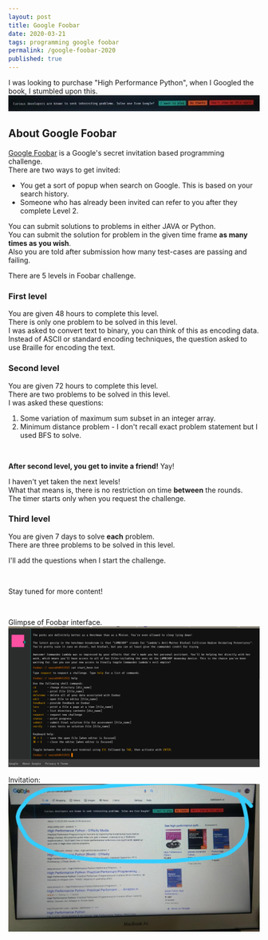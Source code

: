 ```yaml
---
layout: post
title: Google Foobar
date: 2020-03-21
tags: programming google foobar
permalink: /google-foobar-2020
published: true
---
```

I was looking to purchase "High Performance Python", when I Googled the book, I stumbled upon this.
![Screenshot](../img/Foobar_title.jpg)

## **About Google Foobar**

[Google Foobar](https://foobar.withgoogle.com/) is a Google's secret invitation based programming challenge.<br>
There are two ways to get invited:

+ You get a sort of popup when search on Google. This is based on your search history.
+ Someone who has already been invited can refer to you after they complete Level 2.

You can submit solutions to problems in either JAVA or Python.<br>
You can submit the solution for problem in the given time frame **as many times as you wish**.<br>
Also you are told after submission how many test-cases are passing and failing.

There are 5 levels in Foobar challenge.

### **First level**

You are given 48 hours to complete this level.<br>
There is only one problem to be solved in this level.<br>
I was asked to convert text to binary, you can think of this as encoding data. Instead of ASCII or standard encoding techniques, the question asked to use Braille for encoding the text.

### **Second level**

You are given 72 hours to complete this level.<br>
There are two problems to be solved in this level.<br>
I was asked these questions:

1. Some variation of maximum sum subset in an integer array.
2. Minimum distance problem - I don't recall exact problem statement but I used BFS to solve.

&nbsp;

**After second level, you get to invite a friend!** Yay!

I haven't yet taken the next levels!<br>
What that means is, there is no restriction on time **between** the rounds.<br>
The timer starts only when you request the challenge.

### **Third level**

You are given 7 days to solve **each** problem.<br>
There are three problems to be solved in this level.

I'll add the questions when I start the challenge.

&nbsp;

Stay tuned for more content!

&nbsp;

Glimpse of Foobar interface.
![Foobar Terminal](../img/Foobar_terminal.png)

Invitation:
![Invite](../img/FooBar.png)
